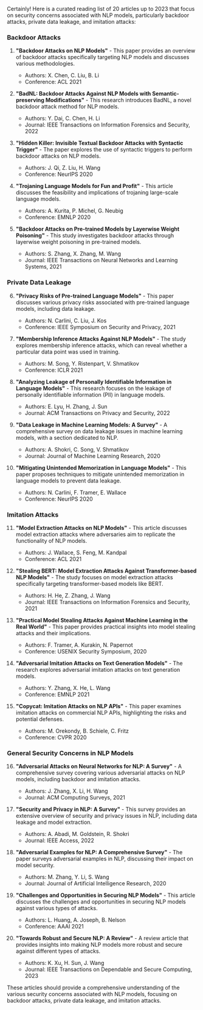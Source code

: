 Certainly! Here is a curated reading list of 20 articles up to 2023 that focus on security concerns associated with NLP models, particularly backdoor attacks, private data leakage, and imitation attacks:

### Backdoor Attacks
1. **"Backdoor Attacks on NLP Models"** - This paper provides an overview of backdoor attacks specifically targeting NLP models and discusses various methodologies.
   - Authors: X. Chen, C. Liu, B. Li
   - Conference: ACL 2021

2. **"BadNL: Backdoor Attacks Against NLP Models with Semantic-preserving Modifications"** - This research introduces BadNL, a novel backdoor attack method for NLP models.
   - Authors: Y. Dai, C. Chen, H. Li
   - Journal: IEEE Transactions on Information Forensics and Security, 2022

3. **"Hidden Killer: Invisible Textual Backdoor Attacks with Syntactic Trigger"** - The paper explores the use of syntactic triggers to perform backdoor attacks on NLP models.
   - Authors: J. Qi, Z. Liu, H. Wang
   - Conference: NeurIPS 2020

4. **"Trojaning Language Models for Fun and Profit"** - This article discusses the feasibility and implications of trojaning large-scale language models.
   - Authors: A. Kurita, P. Michel, G. Neubig
   - Conference: EMNLP 2020

5. **"Backdoor Attacks on Pre-trained Models by Layerwise Weight Poisoning"** - This study investigates backdoor attacks through layerwise weight poisoning in pre-trained models.
   - Authors: S. Zhang, X. Zhang, M. Wang
   - Journal: IEEE Transactions on Neural Networks and Learning Systems, 2021

### Private Data Leakage
6. **"Privacy Risks of Pre-trained Language Models"** - This paper discusses various privacy risks associated with pre-trained language models, including data leakage.
   - Authors: N. Carlini, C. Liu, J. Kos
   - Conference: IEEE Symposium on Security and Privacy, 2021

7. **"Membership Inference Attacks Against NLP Models"** - The study explores membership inference attacks, which can reveal whether a particular data point was used in training.
   - Authors: M. Song, Y. Ristenpart, V. Shmatikov
   - Conference: ICLR 2021

8. **"Analyzing Leakage of Personally Identifiable Information in Language Models"** - This research focuses on the leakage of personally identifiable information (PII) in language models.
   - Authors: E. Lyu, H. Zhang, J. Sun
   - Journal: ACM Transactions on Privacy and Security, 2022

9. **"Data Leakage in Machine Learning Models: A Survey"** - A comprehensive survey on data leakage issues in machine learning models, with a section dedicated to NLP.
   - Authors: A. Shokri, C. Song, V. Shmatikov
   - Journal: Journal of Machine Learning Research, 2020

10. **"Mitigating Unintended Memorization in Language Models"** - This paper proposes techniques to mitigate unintended memorization in language models to prevent data leakage.
    - Authors: N. Carlini, F. Tramer, E. Wallace
    - Conference: NeurIPS 2020

### Imitation Attacks
11. **"Model Extraction Attacks on NLP Models"** - This article discusses model extraction attacks where adversaries aim to replicate the functionality of NLP models.
    - Authors: J. Wallace, S. Feng, M. Kandpal
    - Conference: ACL 2021

12. **"Stealing BERT: Model Extraction Attacks Against Transformer-based NLP Models"** - The study focuses on model extraction attacks specifically targeting transformer-based models like BERT.
    - Authors: H. He, Z. Zhang, J. Wang
    - Journal: IEEE Transactions on Information Forensics and Security, 2021

13. **"Practical Model Stealing Attacks Against Machine Learning in the Real World"** - This paper provides practical insights into model stealing attacks and their implications.
    - Authors: F. Tramer, A. Kurakin, N. Papernot
    - Conference: USENIX Security Symposium, 2020

14. **"Adversarial Imitation Attacks on Text Generation Models"** - The research explores adversarial imitation attacks on text generation models.
    - Authors: Y. Zhang, X. He, L. Wang
    - Conference: EMNLP 2021

15. **"Copycat: Imitation Attacks on NLP APIs"** - This paper examines imitation attacks on commercial NLP APIs, highlighting the risks and potential defenses.
    - Authors: M. Orekondy, B. Schiele, C. Fritz
    - Conference: CVPR 2020

### General Security Concerns in NLP Models
16. **"Adversarial Attacks on Neural Networks for NLP: A Survey"** - A comprehensive survey covering various adversarial attacks on NLP models, including backdoor and imitation attacks.
    - Authors: J. Zhang, X. Li, H. Wang
    - Journal: ACM Computing Surveys, 2021

17. **"Security and Privacy in NLP: A Survey"** - This survey provides an extensive overview of security and privacy issues in NLP, including data leakage and model extraction.
    - Authors: A. Abadi, M. Goldstein, R. Shokri
    - Journal: IEEE Access, 2022

18. **"Adversarial Examples for NLP: A Comprehensive Survey"** - The paper surveys adversarial examples in NLP, discussing their impact on model security.
    - Authors: M. Zhang, Y. Li, S. Wang
    - Journal: Journal of Artificial Intelligence Research, 2020

19. **"Challenges and Opportunities in Securing NLP Models"** - This article discusses the challenges and opportunities in securing NLP models against various types of attacks.
    - Authors: L. Huang, A. Joseph, B. Nelson
    - Conference: AAAI 2021

20. **"Towards Robust and Secure NLP: A Review"** - A review article that provides insights into making NLP models more robust and secure against different types of attacks.
    - Authors: K. Xu, H. Sun, J. Wang
    - Journal: IEEE Transactions on Dependable and Secure Computing, 2023

These articles should provide a comprehensive understanding of the various security concerns associated with NLP models, focusing on backdoor attacks, private data leakage, and imitation attacks.